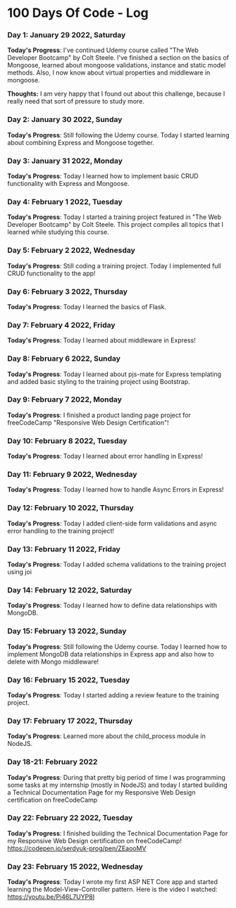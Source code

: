 # 100 Days Of Code - Log

### Day 1: January 29 2022, Saturday

**Today's Progress**: I've continued Udemy course called "The Web Developer Bootcamp" by Colt Steele. I've finished a section on the basics of Mongoose, learned about mongoose validations, instance and static model methods. Also, I now know about virtual properties and middleware in mongoose.

**Thoughts:** I am very happy that I found out about this challenge, because I really need that sort of pressure to study more.


### Day 2: January 30 2022, Sunday

**Today's Progress**: Still following the Udemy course. Today I started learning about combining Express and Mongoose together.


### Day 3: January 31 2022, Monday

**Today's Progress**: Today I learned how to implement basic CRUD functionality with Express and Mongoose.


### Day 4: February 1 2022, Tuesday

**Today's Progress**: Today I started a training project featured in "The Web Developer Bootcamp" by Colt Steele. This project compiles all topics that I learned while studying this course.


### Day 5: February 2 2022, Wednesday

**Today's Progress**: Still coding a training project. Today I implemented full CRUD functionality to the app!


### Day 6: February 3 2022, Thursday

**Today's Progress**: Today I learned the basics of Flask.


### Day 7: February 4 2022, Friday

**Today's Progress**: Today I learned about middleware in Express!


### Day 8: February 6 2022, Sunday

**Today's Progress**: Today I learned about pjs-mate for Express templating and added basic styling to the training project using Bootstrap.


### Day 9: February 7 2022, Monday

**Today's Progress**: I finished a product landing page project for freeCodeCamp "Responsive Web Design Certification"!


### Day 10: February 8 2022, Tuesday

**Today's Progress**: Today I learned about error handling in Express!


### Day 11: February 9 2022, Wednesday

**Today's Progress**: Today I learned how to handle Async Errors in Express!


### Day 12: February 10 2022, Thursday

**Today's Progress**: Today I added client-side form validations and async error handling to the training project!


### Day 13: February 11 2022, Friday

**Today's Progress**: Today I added schema validations to the training project using joi


### Day 14: February 12 2022, Saturday

**Today's Progress**: Today I learned how to define data relationships with MongoDB.


### Day 15: February 13 2022, Sunday

**Today's Progress**: Still following the Udemy course. Today I learned how to implement MongoDB data relationships in Express app and also how to delete with Mongo middleware!


### Day 16: February 15 2022, Tuesday

**Today's Progress**: Today I started adding a review feature to the training project.


### Day 17: February 17 2022, Thursday

**Today's Progress**: Learned more about the child_process module in NodeJS.


### Day 18-21: February 2022 

**Today's Progress**: During that pretty big period of time I was programming some tasks at my internship (mostly in NodeJS) and today I started building a Technical Documentation Page for my Responsive Web Design certification on freeCodeCamp


### Day 22: February 22 2022, Tuesday

**Today's Progress**: I finished building the Technical Documentation Page for my Responsive Web Design certification on freeCodeCamp!
https://codepen.io/serdyuk-prog/pen/ZEaooMV


### Day 23: February 15 2022, Wednesday

**Today's Progress**: Today I wrote my first ASP NET Core app
and started learning the Model-View-Controller pattern. Here is the video I watched: https://youtu.be/Pi46L7UYP8I
